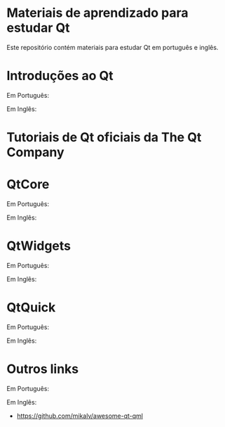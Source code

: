 # Materiais de aprendizado para estudar Qt
Este repositório contém materiais para estudar Qt em português e inglês.

# Introduções ao Qt
Em Português:

Em Inglês:

# Tutoriais de Qt oficiais da The Qt Company


# QtCore
Em Português:

Em Inglês:


# QtWidgets
Em Português:

Em Inglês:


# QtQuick
Em Português:

Em Inglês:


# Outros links
Em Português:

Em Inglês:
- https://github.com/mikalv/awesome-qt-qml
